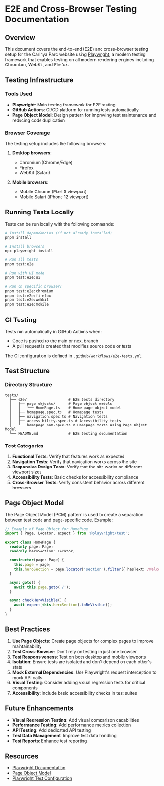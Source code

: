 # E2E and Cross-Browser Testing Documentation

## Overview

This document covers the end-to-end (E2E) and cross-browser testing setup for the Carinya Parc website using [Playwright](https://playwright.dev/), a modern testing framework that enables testing on all modern rendering engines including Chromium, WebKit, and Firefox.

## Testing Infrastructure

### Tools Used

- **Playwright**: Main testing framework for E2E testing
- **GitHub Actions**: CI/CD platform for running tests automatically
- **Page Object Model**: Design pattern for improving test maintenance and reducing code duplication

### Browser Coverage

The testing setup includes the following browsers:

1. **Desktop browsers**:
   - Chromium (Chrome/Edge)
   - Firefox
   - WebKit (Safari)

2. **Mobile browsers**:
   - Mobile Chrome (Pixel 5 viewport)
   - Mobile Safari (iPhone 12 viewport)

## Running Tests Locally

Tests can be run locally with the following commands:

```bash
# Install dependencies (if not already installed)
pnpm install

# Install browsers
npx playwright install

# Run all tests
pnpm test:e2e

# Run with UI mode
pnpm test:e2e:ui

# Run on specific browsers
pnpm test:e2e:chromium
pnpm test:e2e:firefox
pnpm test:e2e:webkit
pnpm test:e2e:mobile
```

## CI Testing

Tests run automatically in GitHub Actions when:

- Code is pushed to the main or next branch
- A pull request is created that modifies source code or tests

The CI configuration is defined in `.github/workflows/e2e-tests.yml`.

## Test Structure

### Directory Structure

```
tests/
  ├── e2e/                   # E2E tests directory
  │   ├── page-objects/      # Page object models
  │   │   └── HomePage.ts    # Home page object model
  │   ├── homepage.spec.ts   # Homepage tests
  │   ├── navigation.spec.ts # Navigation tests
  │   ├── accessibility.spec.ts # Accessibility tests
  │   └── homepage-pom.spec.ts # Homepage tests using Page Object Model
  └── README.md              # E2E testing documentation
```

### Test Categories

1. **Functional Tests**: Verify that features work as expected
2. **Navigation Tests**: Verify that navigation works across the site
3. **Responsive Design Tests**: Verify that the site works on different viewport sizes
4. **Accessibility Tests**: Basic checks for accessibility compliance
5. **Cross-Browser Tests**: Verify consistent behavior across different browsers

## Page Object Model

The Page Object Model (POM) pattern is used to create a separation between test code and page-specific code. Example:

```typescript
// Example of Page Object for HomePage
import { Page, Locator, expect } from '@playwright/test';

export class HomePage {
  readonly page: Page;
  readonly heroSection: Locator;

  constructor(page: Page) {
    this.page = page;
    this.heroSection = page.locator('section').filter({ hasText: /Welcome to Carinya Parc/ });
  }

  async goto() {
    await this.page.goto('/');
  }

  async checkHeroVisible() {
    await expect(this.heroSection).toBeVisible();
  }
}
```

## Best Practices

1. **Use Page Objects**: Create page objects for complex pages to improve maintainability
2. **Test Cross-Browser**: Don't rely on testing in just one browser
3. **Test Responsiveness**: Test on both desktop and mobile viewports
4. **Isolation**: Ensure tests are isolated and don't depend on each other's state
5. **Mock External Dependencies**: Use Playwright's request interception to mock API calls
6. **Visual Testing**: Consider adding visual regression tests for critical components
7. **Accessibility**: Include basic accessibility checks in test suites

## Future Enhancements

- **Visual Regression Testing**: Add visual comparison capabilities
- **Performance Testing**: Add performance metrics collection
- **API Testing**: Add dedicated API testing
- **Test Data Management**: Improve test data handling
- **Test Reports**: Enhance test reporting

## Resources

- [Playwright Documentation](https://playwright.dev/docs/intro)
- [Page Object Model](https://playwright.dev/docs/pom)
- [Playwright Test Configuration](https://playwright.dev/docs/test-configuration)
